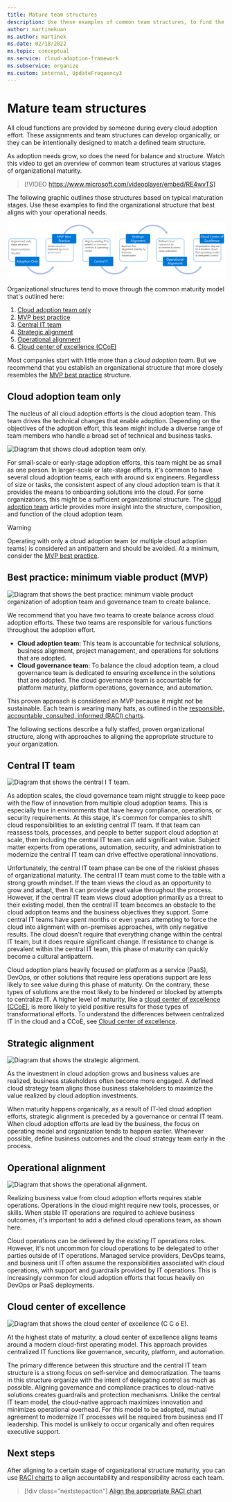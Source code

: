 ```yaml
---
title: Mature team structures
description: Use these examples of common team structures, to find the organizational structure that best aligns with your operational needs during cloud adoption.
author: martinekuan
ms.author: martinek
ms.date: 02/18/2022
ms.topic: conceptual
ms.service: cloud-adoption-framework
ms.subservice: organize
ms.custom: internal, UpdateFrequency3
---
```


# Mature team structures

All cloud functions are provided by someone during every cloud adoption effort. These assignments and team structures can develop organically, or they can be intentionally designed to match a defined team structure.

As adoption needs grow, so does the need for balance and structure. Watch this video to get an overview of common team structures at various stages of organizational maturity.

<!-- markdownlint-disable MD034 -->

> [!VIDEO https://www.microsoft.com/videoplayer/embed/RE4wvTS]

<!-- markdownlint-enable MD034 -->

The following graphic outlines those structures based on typical maturation stages. Use these examples to find the organizational structure that best aligns with your operational needs.

![Diagram that shows the organizational maturity cycle.](../_images/ready/org-ready-maturity.png)

Organizational structures tend to move through the common maturity model that's outlined here:

1. [Cloud adoption team only](#cloud-adoption-team-only)
2. [MVP best practice](#best-practice-minimum-viable-product-mvp)
3. [Central IT team](#central-it-team)
4. [Strategic alignment](#strategic-alignment)
5. [Operational alignment](#operational-alignment)
6. [Cloud center of excellence (CCoE)](#cloud-center-of-excellence)

Most companies start with little more than a *cloud adoption team*. But we recommend that you establish an organizational structure that more closely resembles the [MVP best practice](#best-practice-minimum-viable-product-mvp) structure.

## Cloud adoption team only

The nucleus of all cloud adoption efforts is the cloud adoption team. This team drives the technical changes that enable adoption. Depending on the objectives of the adoption effort, this team might include a diverse range of team members who handle a broad set of technical and business tasks.

![Diagram that shows cloud adoption team only.](../_images/ready/org-ready-adoption-only.png)

For small-scale or early-stage adoption efforts, this team might be as small as one person. In larger-scale or late-stage efforts, it's common to have several cloud adoption teams, each with around six engineers. Regardless of size or tasks, the consistent aspect of any cloud adoption team is that it provides the means to onboarding solutions into the cloud. For some organizations, this might be a sufficient organizational structure. The [cloud adoption team](./cloud-adoption.md) article provides more insight into the structure, composition, and function of the cloud adoption team.

> [!WARNING]
> Operating with only a cloud adoption team (or multiple cloud adoption teams) is considered an antipattern and should be avoided. At a minimum, consider the [MVP best practice](#best-practice-minimum-viable-product-mvp).

## Best practice: minimum viable product (MVP)

![Diagram that shows the best practice: minimum viable product organization of adoption team and governance team to create balance.](../_images/ready/org-ready-best-practice.png)

We recommend that you have two teams to create balance across cloud adoption efforts. These two teams are responsible for various functions throughout the adoption effort.

- **Cloud adoption team:** This team is accountable for technical solutions, business alignment, project management, and operations for solutions that are adopted.
- **Cloud governance team:** To balance the cloud adoption team, a cloud governance team is dedicated to ensuring excellence in the solutions that are adopted. The cloud governance team is accountable for platform maturity, platform operations, governance, and automation.

This proven approach is considered an MVP because it might not be sustainable. Each team is wearing many hats, as outlined in the [responsible, accountable, consulted, informed (RACI) charts](./raci-alignment.md).

The following sections describe a fully staffed, proven organizational structure, along with approaches to aligning the appropriate structure to your organization.

## Central IT team

![Diagram that shows the central I T team.](../_images/ready/org-ready-central-it.png)

As adoption scales, the cloud governance team might struggle to keep pace with the flow of innovation from multiple cloud adoption teams. This is especially true in environments that have heavy compliance, operations, or security requirements. At this stage, it's common for companies to shift cloud responsibilities to an existing central IT team. If that team can reassess tools, processes, and people to better support cloud adoption at scale, then including the central IT team can add significant value. Subject matter experts from operations, automation, security, and administration to modernize the central IT team can drive effective operational innovations.

Unfortunately, the central IT team phase can be one of the riskiest phases of organizational maturity. The central IT team must come to the table with a strong growth mindset. If the team views the cloud as an opportunity to grow and adapt, then it can provide great value throughout the process. However, if the central IT team views cloud adoption primarily as a threat to their existing model, then the central IT team becomes an obstacle to the cloud adoption teams and the business objectives they support. Some central IT teams have spent months or even years attempting to force the cloud into alignment with on-premises approaches, with only negative results. The cloud doesn't require that everything change within the central IT team, but it does require significant change. If resistance to change is prevalent within the central IT team, this phase of maturity can quickly become a cultural antipattern.

Cloud adoption plans heavily focused on platform as a service (PaaS), DevOps, or other solutions that require less operations support are less likely to see value during this phase of maturity. On the contrary, these types of solutions are the most likely to be hindered or blocked by attempts to centralize IT. A higher level of maturity, like a [cloud center of excellence (CCoE)](#cloud-center-of-excellence), is more likely to yield positive results for those types of transformational efforts. To understand the differences between centralized IT in the cloud and a CCoE, see [Cloud center of excellence](./cloud-center-of-excellence.md).

## Strategic alignment

![Diagram that shows the strategic alignment.](../_images/ready/org-ready-strategy-aligned.png)

As the investment in cloud adoption grows and business values are realized, business stakeholders often become more engaged. A defined cloud strategy team aligns those business stakeholders to maximize the value realized by cloud adoption investments.

When maturity happens organically, as a result of IT-led cloud adoption efforts, strategic alignment is preceded by a governance or central IT team. When cloud adoption efforts are lead by the business, the focus on operating model and organization tends to happen earlier. Whenever possible, define business outcomes and the cloud strategy team early in the process.

## Operational alignment

![Diagram that shows the operational alignment.](../_images/ready/org-ready-operations-aligned.png)

Realizing business value from cloud adoption efforts requires stable operations. Operations in the cloud might require new tools, processes, or skills. When stable IT operations are required to achieve business outcomes, it's important to add a defined cloud operations team, as shown here.

Cloud operations can be delivered by the existing IT operations roles. However, it's not uncommon for cloud operations to be delegated to other parties outside of IT operations. Managed service providers, DevOps teams, and business unit IT often assume the responsibilities associated with cloud operations, with support and guardrails provided by IT operations. This is increasingly common for cloud adoption efforts that focus heavily on DevOps or PaaS deployments.

## Cloud center of excellence

![Diagram that shows the cloud center of excellence (C C o E).](../_images/ready/org-ready-ccoe.png)

At the highest state of maturity, a cloud center of excellence aligns teams around a modern cloud-first operating model. This approach provides centralized IT functions like governance, security, platform, and automation.

The primary difference between this structure and the central IT team structure is a strong focus on self-service and democratization. The teams in this structure organize with the intent of delegating control as much as possible. Aligning governance and compliance practices to cloud-native solutions creates guardrails and protection mechanisms. Unlike the central IT team model, the cloud-native approach maximizes innovation and minimizes operational overhead. For this model to be adopted, mutual agreement to modernize IT processes will be required from business and IT leadership. This model is unlikely to occur organically and often requires executive support.

## Next steps

After aligning to a certain stage of organizational structure maturity, you can use [RACI charts](./raci-alignment.md) to align accountability and responsibility across each team.

> [!div class="nextstepaction"]
> [Align the appropriate RACI chart](./raci-alignment.md)
